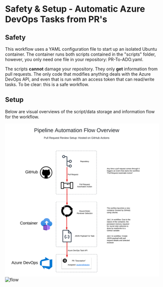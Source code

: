 # Safety & Setup - Automatic Azure DevOps Tasks from PR's

## Safety
This workflow uses a YAML configuration file to start up an isolated Ubuntu container. The container runs both scripts contained in the "scripts" folder, however, you only need one file in your repository: PR-To-ADO.yaml.

The scripts **cannot** damage your repository. They only **get** information from pull requests. The only code that modifies anything deals with the Azure DevOps API, and even that is run with an access token that can read/write tasks. To be clear: this is a safe workflow.

## Setup
Below are visual overviews of the script/data storage and information flow for the workflow.

![flow](./img/PR_Automation_Flow_Overview.png)
![flow](./img/Storage_Config.png.png)
